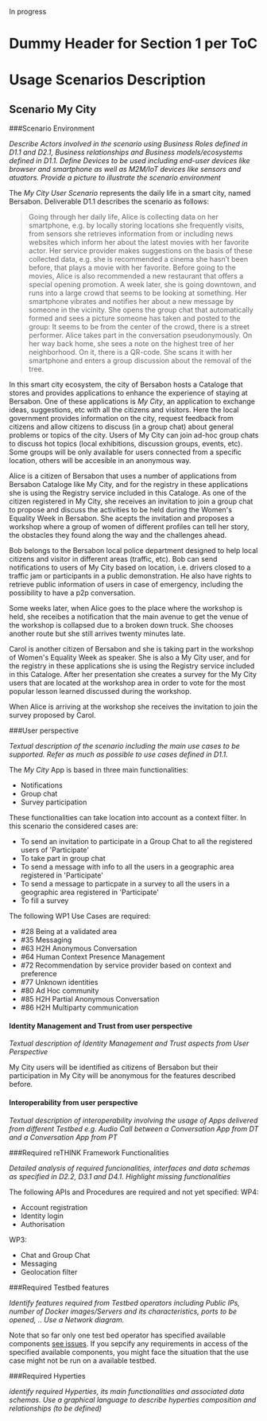 In progress

Dummy Header for Section 1 per ToC
==================================

Usage Scenarios Description
===========================

Scenario My City
----------------------------------

###Scenario Environment

*Describe Actors involved in the scenario using Business Roles defined in D1.1 and D2.1, Business relationships and Business models/ecosystems defined in D1.1. Define Devices to be used including end-user devices like browser and smartphone as well as M2M/IoT devices like sensors and atuators. Provide a picture to illustrate the scenario environment*

The _My City User Scenario_ represents the daily life in a smart city, named Bersabon.
Deliverable D1.1 describes the scenario as follows:

>Going through her daily life, Alice is collecting data on her smartphone, e.g. by locally storing locations she frequently visits, from sensors she retrieves information from or including news websites which inform her about the latest movies with her favorite actor. Her service provider makes suggestions on the basis of these collected data, e.g. she is recommended a cinema she hasn’t been before, that plays a movie with her favorite. Before going to the movies, Alice is also recommended a new restaurant that offers a special opening promotion. A week later, she is going downtown, and runs into a large crowd that seems to be looking at something. Her smartphone vibrates and notifies her about a new message by someone in the vicinity. She opens the group chat that automatically formed and sees a picture someone has taken and posted to the group: It seems to be from the center of the crowd, there is a street performer. Alice takes part in the conversation pseudonymously. On her way back home, she sees a note on the highest tree of her neighborhood. On it, there is a QR-code. She scans it with her smartphone and enters a group discussion about the removal of the tree.

In this smart city ecosystem, the city of Bersabon hosts a Cataloge that stores and provides applications to enhance the experience of staying at Bersabon. One of these applications is _My City_, an application to exchange ideas, suggestions, etc with all the citizens and visitors. Here the local government provides information on the city, request feedback from citizens and allow citizens to discuss (in a group chat) about general problems or topics of the city. Users of My City can join ad-hoc group chats to discuss hot topics (local exhibitions, discussion groups, events, etc). Some groups will be only available for users connected from a specific location, others will be accesible in an anonymous way.

Alice is a citizen of Bersabon that uses a number of applications from Bersabon Cataloge like My City, and for the registry in these applications she is using the Registry service included in this Cataloge. As one of the citizen registered in My City, she receives an invitation to join a group chat to propose and discuss the activities to be held during the Women's Equality Week in Bersabon. She acepts the invitation and proposes a workshop where a group of women of different profiles can tell her story, the obstacles they found along the way and the challenges ahead.

Bob belongs to the Bersabon local police department designed to help local citizens and visitor in different areas (traffic, etc). Bob can send notifications to users of My City based on location, i.e. drivers closed to a traffic jam or participants in a public demonstration. He also have rights to retrieve public information of users in case of emergency, including the possibility to have a p2p conversation.

Some weeks later, when Alice goes to the place where the workshop is held, she receibes a notification that the main avenue to get the venue of the workshop is collapsed due to a broken down truck. She chooses another route but she still arrives twenty minutes late.

Carol is another citizen of Bersabon and she is taking part in the workshop of Women's Equality Week as speaker. She is also a My City user, and for the registry in these applications she is using the Registry service included in this Cataloge. After her presentation she creates a survey for the My City users that are located at the workshop area in order to vote for the most popular lesson learned discussed during the workshop.

When Alice is arriving at the workshop she receives the invitation to join the survey proposed by Carol.


###User perspective


*Textual description of the scenario including the main use cases to be supported. Refer as much as possible to use cases defined in D1.1.*

The _My City_ App is based in three main functionalities:
- Notifications
- Group chat
- Survey participation

These functionalities can take location into account as a context filter. In this scenario the considered cases are:
- To send an invitation to participate in a Group Chat to all the registered users of 'Participate'
- To take part in group chat
- To send a message with info to all the users in a geographic area registered in 'Participate'
- To send a message to particpate in a survey to all the users in a geographic area registered in 'Participate'
- To fill a survey

The following WP1 Use Cases are required:
- #28 Being at a validated area
- #35 Messaging
- #63 H2H Anonymous Conversation
- #64 Human Context Presence Management
- #72 Recommendation by service provider based on context and preference
- #77 Unknown identities
- #80 Ad Hoc community
- #85 H2H Partial Anonymous Conversation
- #86 H2H Multiparty communication


#### Identity Management and Trust from user perspective

*Textual description of Identity Management and Trust aspects from User Perspective*

My City users will be identified as citizens of Bersabon but their participation in My City will be anonymous for the features described before. 

#### Interoperability from user perspective

*Textual description of interoperability involving the usage of Apps delivered from different Testbed e.g. Audio Call between a Conversation App from DT and a Conversation App from PT*

###Required reTHINK Framework Functionalities

*Detailed analysis of required funcionalities, interfaces and data schemas as specified in D2.2, D3.1 and D4.1. Highlight missing functionalities*

The following APIs and Procedures are required and not yet specified:
WP4:
- Account registration
- Identity login
- Authorisation

WP3:
- Chat and Group Chat
- Messaging 
- Geolocation filter

###Required Testbed features

*Identify features required from Testbed operators including Public IPs, number of Docker images/Servers and its characteristics, ports to be opened, .. Use a Network diagram.*

Note that so far only one test bed operator has specified available components [see issues](https://github.com/reTHINK-project/testbeds/issues?utf8=✓&q=is%3Aissue+Constraints+of+Test+Bed+Operators+).  If you sepcify any requirements in access of the specified available components, you might face the situation that the use case might not be run on a available testbed.

###Required Hyperties


*identify required Hyperties, its main functionalities and associated data schemas. Use a graphical language to describe hyperties composition and relationships (to be defined)*
